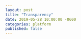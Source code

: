 ```yaml
---
layout: post
title: "Transparency"
date: 2019-05-28 10:00:00 -0600
categories: platform
published: false
---
```

